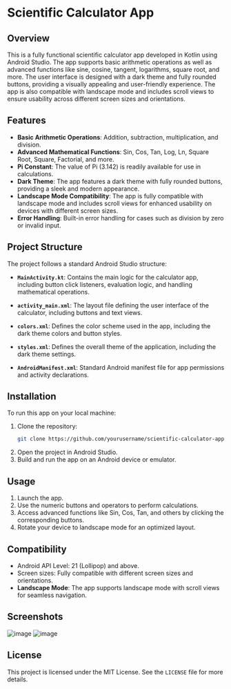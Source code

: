 # Scientific Calculator App

## Overview
This is a fully functional scientific calculator app developed in Kotlin using Android Studio. The app supports basic arithmetic operations as well as advanced functions like sine, cosine, tangent, logarithms, square root, and more. The user interface is designed with a dark theme and fully rounded buttons, providing a visually appealing and user-friendly experience. The app is also compatible with landscape mode and includes scroll views to ensure usability across different screen sizes and orientations.

## Features
- **Basic Arithmetic Operations**: Addition, subtraction, multiplication, and division.
- **Advanced Mathematical Functions**: Sin, Cos, Tan, Log, Ln, Square Root, Square, Factorial, and more.
- **Pi Constant**: The value of Pi (3.142) is readily available for use in calculations.
- **Dark Theme**: The app features a dark theme with fully rounded buttons, providing a sleek and modern appearance.
- **Landscape Mode Compatibility**: The app is fully compatible with landscape mode and includes scroll views for enhanced usability on devices with different screen sizes.
- **Error Handling**: Built-in error handling for cases such as division by zero or invalid input.

## Project Structure
The project follows a standard Android Studio structure:

- **`MainActivity.kt`**: Contains the main logic for the calculator app, including button click listeners, evaluation logic, and handling mathematical operations.
  
- **`activity_main.xml`**: The layout file defining the user interface of the calculator, including buttons and text views.

- **`colors.xml`**: Defines the color scheme used in the app, including the dark theme colors and button styles.

- **`styles.xml`**: Defines the overall theme of the application, including the dark theme settings.
  
- **`AndroidManifest.xml`**: Standard Android manifest file for app permissions and activity declarations.

## Installation
To run this app on your local machine:

1. Clone the repository:
    ```bash
    git clone https://github.com/yourusername/scientific-calculator-app.git
    ```
2. Open the project in Android Studio.
3. Build and run the app on an Android device or emulator.

## Usage
1. Launch the app.
2. Use the numeric buttons and operators to perform calculations.
3. Access advanced functions like Sin, Cos, Tan, and others by clicking the corresponding buttons.
4. Rotate your device to landscape mode for an optimized layout.

## Compatibility
- Android API Level: 21 (Lollipop) and above.
- Screen sizes: Fully compatible with different screen sizes and orientations.
- **Landscape Mode**: The app supports landscape mode with scroll views for seamless navigation.

## Screenshots
![image](https://github.com/user-attachments/assets/84edabd6-e532-4a02-a6eb-cf44f6c3e409)
![image](https://github.com/user-attachments/assets/67cd3f57-e6a6-4424-8934-c22d6f15eb56)


## License
This project is licensed under the MIT License. See the `LICENSE` file for more details.
